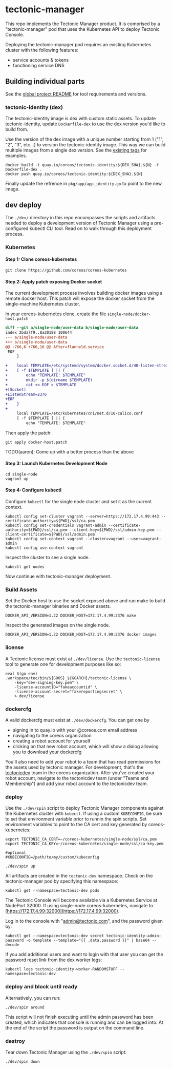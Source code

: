 # tectonic-manager

This repo implements the Tectonic Manager product.
It is comprised by a "tectonic-manager" pod that uses the Kubernetes API to deploy Tectonic Console.

Deploying the tectonic-manager pod requires an existing Kubernetes cluster with the following features:

- service accounts & tokens
- functioning service DNS

## Building individual parts

See the [global project README](../README.md) for tool requirements and versions.

### tectonic-identity (dex)

The tectonic-identity image is dex with custom static assets. To update tectonic-identity, update `Dockerfile-dex` to use the dex version you'd like to build from.

Use the version of the dex image with a unique number starting from 1 ("1", "2", "3", etc...) to version the tectonic-identity image. This way we can build multiple images from a single dex version. See the [existing tags](https://quay.io/repository/coreos/tectonic-identity?tab=tags) for examples.

```
docker build -t quay.io/coreos/tectonic-identity:${DEX_SHA}.${N} -f Dockerfile-dex .
docker push quay.io/coreos/tectonic-identity:${DEX_SHA}.${N}
```

Finally update the refrence in `pkg/app/app_identity.go` to point to the new image.

## dev deploy

The `./dev/` directory in this repo encompasses the scripts and artifacts needed to deploy a development version of Tectonic Manager using a pre-configured kubectl CLI tool.
Read on to walk through this deployment process.

### Kubernetes

#### Step 1: Clone coreos-kubernetes

```
git clone https://github.com/coreos/coreos-kubernetes
```

#### Step 2: Apply patch exposing Docker socket

The current development process involves building docker images using a remote docker host. This patch will expose the docker socket from the single-machine Kubernetes cluster.

In your coreos-kubernetes clone, create the file `single-node/docker-host.patch`

```diff
diff --git a/single-node/user-data b/single-node/user-data
index 2bda7f9..8a20188 100644
--- a/single-node/user-data
+++ b/single-node/user-data
@@ -766,6 +766,16 @@ After=flanneld.service
 EOF
     }

+    local TEMPLATE=/etc/systemd/system/docker.socket.d/40-listen-stream.conf
+    [ -f $TEMPLATE ] || {
+        echo "TEMPLATE: $TEMPLATE"
+        mkdir -p $(dirname $TEMPLATE)
+        cat << EOF > $TEMPLATE
+[Socket]
+ListenStream=2376
+EOF
+    }
+
     local TEMPLATE=/etc/kubernetes/cni/net.d/10-calico.conf
     [ -f $TEMPLATE ] || {
         echo "TEMPLATE: $TEMPLATE"
```

Then apply the patch:

```
git apply docker-host.patch
```

TODO(aaron): Come up with a better process than the above

#### Step 3: Launch Kubernetes Development Node

```
cd single-node
vagrant up
```

#### Step 4: Configure kubectl

Configure `kubectl` for the single node cluster and set it as the current context.

```
kubectl config set-cluster vagrant --server=https://172.17.4.99:443 --certificate-authority=${PWD}/ssl/ca.pem
kubectl config set-credentials vagrant-admin --certificate-authority=${PWD}/ssl/ca.pem --client-key=${PWD}/ssl/admin-key.pem --client-certificate=${PWD}/ssl/admin.pem
kubectl config set-context vagrant --cluster=vagrant --user=vagrant-admin
kubectl config use-context vagrant
```

Inspect the cluster to see a single node.

```
kubectl get nodes
```

Now continue with tectonic-manager deployment.

### Build Assets

Set the Docker host to use the socket exposed above and run make to build the tectonic-manager binaries and Docker assets.

```
DOCKER_API_VERSION=1.22 DOCKER_HOST=172.17.4.99:2376 make
```

Inspect the generated images on the single node.

```
DOCKER_API_VERSION=1.22 DOCKER_HOST=172.17.4.99:2376 docker images
```

### license

A Tectonic license must exist at `./dev/license`.
Use the `tectonic-license` tool to generate one for development purposes like so:

```
eval $(go env)
.workspace/tec/bin/${GOOS}_${GOARCH}/tectonic-license \
    -key="dev-signing-key.pem" \
    -license-accountID="fakeaccountid" \
    -license-account-secret="fakereportingsecret" \
    > dev/license
```

### dockercfg

A valid dockercfg must exist at `./dev/dockercfg`. You can get one by

* signing in to quay.io with your @coreos.com email address
* navigating to the coreos organization
* creating a robot account for yourself
* clicking on that new robot account, which will show a dialog allowing you to download your dockercfg

You'll also need to add your robot to a team that has read permissions
for the assets used by tectonic manager. For development, that's the
[tectonicdev](https://quay.io/organization/coreos/teams/tectonicdev)
team in the coreos organization. After you've created your robot
account, navigate to the tectonicdev team (under "Teams and
Membership") and add your robot account to the tectonicdev team.

### deploy

Use the `./dev/spin` script to deploy Tectonic Manager components against the Kubernetes cluster with `kubectl`.
If using a custom `KUBECONFIG`, be sure to set that environment variable prior to runnin the spin scripts.
Set environment variables to point to the CA cert and key generated by coreos-kubernetes:

```
export TECTONIC_CA_CERT=~/coreos-kubernetes/single-node/ssl/ca.pem
export TECTONIC_CA_KEY=~/coreos-kubernetes/single-node/ssl/ca-key.pem

#optional
#KUBECONFIG=/path/to/my/custom/kubeconfig

./dev/spin up
```

All artifacts are created in the `tectonic-dev` namespace.
Check on the tectonic-manager pod by specifying this namespace:

```
kubectl get --namespace=tectonic-dev pods
```

The Tectonic Console will become available via a Kubernetes Service at NodePort 32000.
If using single-node coreos-kubernetes, navigate to [https://172.17.4.99:32000](https://172.17.4.99:32000).

Log in to the console with "admin@tectonic.com", and the password given by:

```
kubectl get --namespace=tectonic-dev secret tectonic-identity-admin-password -o template --template="{{ .data.password }}" | base64 --decode
```

If you add additional users and want to login with that user you can get the password reset link from the dex worker logs:

```
kubectl logs tectonic-identity-worker-RANDOMSTUFF --namespace=tectonic-dev
```

### deploy and block until ready

Alternatively, you can run:

```
./dev/spin around
```

This script will not finish executing until the admin password has been created, which indicates that console is running and can be logged into. At the end of the script the password is output on the command line.

### destroy

Tear down Tectonic Manager using the `./dev/spin` script:

```
./dev/spin down
```
